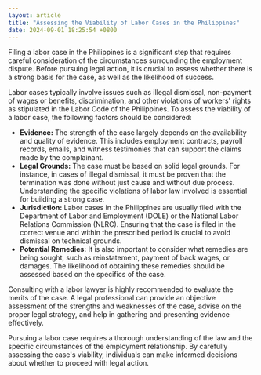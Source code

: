 ```yaml
---
layout: article
title: "Assessing the Viability of Labor Cases in the Philippines"
date: 2024-09-01 18:25:54 +0800
---
```


<p>Filing a labor case in the Philippines is a significant step that requires careful consideration of the circumstances surrounding the employment dispute. Before pursuing legal action, it is crucial to assess whether there is a strong basis for the case, as well as the likelihood of success.</p><p>Labor cases typically involve issues such as illegal dismissal, non-payment of wages or benefits, discrimination, and other violations of workers' rights as stipulated in the Labor Code of the Philippines. To assess the viability of a labor case, the following factors should be considered:</p><ul><li><strong>Evidence:</strong> The strength of the case largely depends on the availability and quality of evidence. This includes employment contracts, payroll records, emails, and witness testimonies that can support the claims made by the complainant.</li><li><strong>Legal Grounds:</strong> The case must be based on solid legal grounds. For instance, in cases of illegal dismissal, it must be proven that the termination was done without just cause and without due process. Understanding the specific violations of labor law involved is essential for building a strong case.</li><li><strong>Jurisdiction:</strong> Labor cases in the Philippines are usually filed with the Department of Labor and Employment (DOLE) or the National Labor Relations Commission (NLRC). Ensuring that the case is filed in the correct venue and within the prescribed period is crucial to avoid dismissal on technical grounds.</li><li><strong>Potential Remedies:</strong> It is also important to consider what remedies are being sought, such as reinstatement, payment of back wages, or damages. The likelihood of obtaining these remedies should be assessed based on the specifics of the case.</li></ul><p>Consulting with a labor lawyer is highly recommended to evaluate the merits of the case. A legal professional can provide an objective assessment of the strengths and weaknesses of the case, advise on the proper legal strategy, and help in gathering and presenting evidence effectively.</p><p>Pursuing a labor case requires a thorough understanding of the law and the specific circumstances of the employment relationship. By carefully assessing the case's viability, individuals can make informed decisions about whether to proceed with legal action.</p>